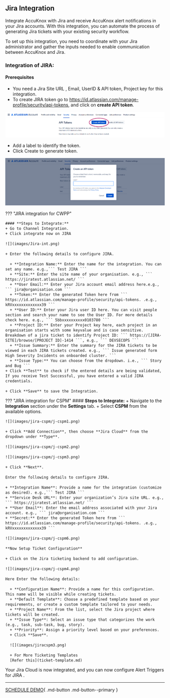 

## Jira Integration

Integrate AccuKnox with Jira and receive AccuKnox alert notifications in your Jira accounts. With this integration, you can automate the process of generating Jira tickets with your existing security workflow.

To set up this integration, you need to coordinate with your Jira administrator and gather the inputs needed to enable communication between AccuKnox and Jira.

### Integration of JIRA:
#### **Prerequisites**

+ You need a Jira Site URL , Email, UserID & API token, Project key for this integration.
+ To create JIRA token go to https://id.atlassian.com/manage-profile/security/api-tokens, and click on **create API token**.

![](images/jira-api1.png)

+ Add a label to identify the token.
+ Click Create to generate token.

![](images/jira-api2.png)

??? "JIRA integration for CWPP"

    #### **Steps to Integrate:**
    + Go to Channel Integration.
    + Click integrate now on JIRA

    ![](images/Jira-int.png)

    + Enter the following details to configure JIRA.

      + **Integration Name:** Enter the name for the integration. You can set any name. e.g.,``` Test JIRA ```
      + **Site:** Enter the site name of your organisation. e.g., ``` https://jiratest.atlassian.net/ ```
      + **User Email:** Enter your Jira account email address here.e.g., ``` jira@organisation.com ```
      + **Token:** Enter the generated Token here from ``` https://id.atlassian.com/manage-profile/security/api-tokens. .e.g., kRVxxxxxxxxxxxxx39 ```
      + **User ID:** Enter your Jira user ID here. You can visit people section and search your name to see the User ID. For more details check here. e.g., ``` 5bbxxxxxxxxxx0103780 ```
      + **Project ID:** Enter your Project key here, each project in an organisation starts with some keyvalue and is case sensitive. Breakdown of a jira ticket to identify Project ID: ``` https://[JIRA-SITE]/browse/[PROJECT ID]-1414 ```, e.g., ``` DEVSECOPS ```
      + **Issue Summary:** Enter the summary for the JIRA tickets to be viewed in each JIRA tickets created. e.g., ``` Issue generated form High Severity Incidents on onboarded cluster. ```
      + **Issue Type:** You can choose from the dropdown. i.e., ``` Story and Bug ```
    + Click **Test** to check if the entered details are being validated, If you receive Test Successful, you have entered a valid JIRA credentials.

    + Click **Save** to save the Integration.

??? "JIRA integration for CSPM"
    #### **Steps to Integrate:**
    + Navigate to the **Integration** section under the **Settings** tab.
    + Select **CSPM** from the available options.

    ![](images/jira-cspm/j-cspm1.png)

    + Click **Add Connection**, then choose **Jira Cloud** from the dropdown under **Type**.

    ![](images/jira-cspm/j-cspm2.png)

    ![](images/jira-cspm/j-cspm3.png)

    + Click **Next**.

    Enter the following details to configure JIRA.

    + **Integration Name**: Provide a name for the integration (customize as desired). e.g.,``` Test JIRA ```
    + **Service Desk URL**: Enter your organization’s Jira site URL. e.g., ``` https://jiratest.atlassian.net/ ```
    + **User Email**: Enter the email address associated with your Jira account. e.g., ``` jira@organisation.com ```
    + **Secret:** Enter the generated Token here from ``` https://id.atlassian.com/manage-profile/security/api-tokens. .e.g., kRVxxxxxxxxxxxxx39 ```

    ![](images/jira-cspm/j-cspm6.png)

    **Now Setup Ticket Configuration**

    + Click on the Jira ticketing backend to add configuration.

    ![](images/jira-cspm/j-cspm4.png)

    Here Enter the following details:

      + **Configuration Name**: Provide a name for this configuration. This name will be visible while creating tickets.
      + **Default Template**: Choose a predefined template based on your requirements, or create a custom template tailored to your needs.
      + **Project Name**: From the list, select the Jira project where tickets will be created.
      + **Issue Type**: Select an issue type that categorizes the work (e.g., task, sub-task, bug, story).
      + **Priority**: Assign a priority level based on your preferences.
      + Click **Save**.

      ![](images/jiracspm3.png)

      + For More Ticketing Templates
      [Refer this](ticket-template.md)

Your Jira Cloud is now integrated, and you can now configure Alert Triggers for JIRA .

- - -
[SCHEDULE DEMO](https://www.accuknox.com/contact-us){ .md-button .md-button--primary }
